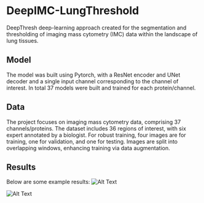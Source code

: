 # DeepIMC-LungThreshold
DeepThresh deep-learning approach created for the segmentation and thresholding of imaging mass cytometry (IMC) data within the landscape of lung tissues.

## Model
The model was built using Pytorch, with a ResNet encoder and UNet decoder and a single input channel corresponding to the channel of interest. In total 37 models were built and trained for each protein/channel.  


## Data 
The project focuses on imaging mass cytometry data, comprising 37 channels/proteins. The dataset includes 36 regions of interest, with six expert annotated by a biologist. For robust training, four images are for training, one for validation, and one for testing. Images are split into overlapping windows, enhancing training via data augmentation.

## Results 
Below are some example results: 
![Alt Text](Results/Nd146_prediction.png)

![Alt Text](Results/In115_prediction.png)
